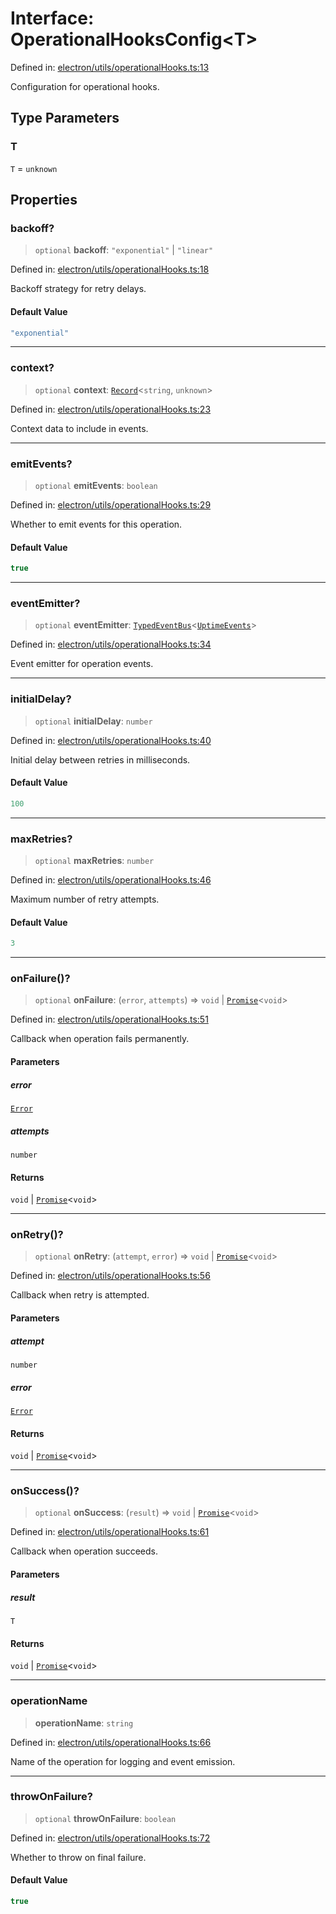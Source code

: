 # Interface: OperationalHooksConfig\<T\>

Defined in: [electron/utils/operationalHooks.ts:13](https://github.com/Nick2bad4u/Uptime-Watcher/blob/8a1973382d5fe14c52996ecda381894eb7ecd4a6/electron/utils/operationalHooks.ts#L13)

Configuration for operational hooks.

## Type Parameters

### T

`T` = `unknown`

## Properties

### backoff?

> `optional` **backoff**: `"exponential"` \| `"linear"`

Defined in: [electron/utils/operationalHooks.ts:18](https://github.com/Nick2bad4u/Uptime-Watcher/blob/8a1973382d5fe14c52996ecda381894eb7ecd4a6/electron/utils/operationalHooks.ts#L18)

Backoff strategy for retry delays.

#### Default Value

```ts
"exponential"
```

***

### context?

> `optional` **context**: [`Record`](https://www.typescriptlang.org/docs/handbook/utility-types.html#recordkeys-type)\<`string`, `unknown`\>

Defined in: [electron/utils/operationalHooks.ts:23](https://github.com/Nick2bad4u/Uptime-Watcher/blob/8a1973382d5fe14c52996ecda381894eb7ecd4a6/electron/utils/operationalHooks.ts#L23)

Context data to include in events.

***

### emitEvents?

> `optional` **emitEvents**: `boolean`

Defined in: [electron/utils/operationalHooks.ts:29](https://github.com/Nick2bad4u/Uptime-Watcher/blob/8a1973382d5fe14c52996ecda381894eb7ecd4a6/electron/utils/operationalHooks.ts#L29)

Whether to emit events for this operation.

#### Default Value

```ts
true
```

***

### eventEmitter?

> `optional` **eventEmitter**: [`TypedEventBus`](../../../events/TypedEventBus/classes/TypedEventBus.md)\<[`UptimeEvents`](../../../events/eventTypes/interfaces/UptimeEvents.md)\>

Defined in: [electron/utils/operationalHooks.ts:34](https://github.com/Nick2bad4u/Uptime-Watcher/blob/8a1973382d5fe14c52996ecda381894eb7ecd4a6/electron/utils/operationalHooks.ts#L34)

Event emitter for operation events.

***

### initialDelay?

> `optional` **initialDelay**: `number`

Defined in: [electron/utils/operationalHooks.ts:40](https://github.com/Nick2bad4u/Uptime-Watcher/blob/8a1973382d5fe14c52996ecda381894eb7ecd4a6/electron/utils/operationalHooks.ts#L40)

Initial delay between retries in milliseconds.

#### Default Value

```ts
100
```

***

### maxRetries?

> `optional` **maxRetries**: `number`

Defined in: [electron/utils/operationalHooks.ts:46](https://github.com/Nick2bad4u/Uptime-Watcher/blob/8a1973382d5fe14c52996ecda381894eb7ecd4a6/electron/utils/operationalHooks.ts#L46)

Maximum number of retry attempts.

#### Default Value

```ts
3
```

***

### onFailure()?

> `optional` **onFailure**: (`error`, `attempts`) => `void` \| [`Promise`](https://developer.mozilla.org/docs/Web/JavaScript/Reference/Global_Objects/Promise)\<`void`\>

Defined in: [electron/utils/operationalHooks.ts:51](https://github.com/Nick2bad4u/Uptime-Watcher/blob/8a1973382d5fe14c52996ecda381894eb7ecd4a6/electron/utils/operationalHooks.ts#L51)

Callback when operation fails permanently.

#### Parameters

##### error

[`Error`](https://developer.mozilla.org/docs/Web/JavaScript/Reference/Global_Objects/Error)

##### attempts

`number`

#### Returns

`void` \| [`Promise`](https://developer.mozilla.org/docs/Web/JavaScript/Reference/Global_Objects/Promise)\<`void`\>

***

### onRetry()?

> `optional` **onRetry**: (`attempt`, `error`) => `void` \| [`Promise`](https://developer.mozilla.org/docs/Web/JavaScript/Reference/Global_Objects/Promise)\<`void`\>

Defined in: [electron/utils/operationalHooks.ts:56](https://github.com/Nick2bad4u/Uptime-Watcher/blob/8a1973382d5fe14c52996ecda381894eb7ecd4a6/electron/utils/operationalHooks.ts#L56)

Callback when retry is attempted.

#### Parameters

##### attempt

`number`

##### error

[`Error`](https://developer.mozilla.org/docs/Web/JavaScript/Reference/Global_Objects/Error)

#### Returns

`void` \| [`Promise`](https://developer.mozilla.org/docs/Web/JavaScript/Reference/Global_Objects/Promise)\<`void`\>

***

### onSuccess()?

> `optional` **onSuccess**: (`result`) => `void` \| [`Promise`](https://developer.mozilla.org/docs/Web/JavaScript/Reference/Global_Objects/Promise)\<`void`\>

Defined in: [electron/utils/operationalHooks.ts:61](https://github.com/Nick2bad4u/Uptime-Watcher/blob/8a1973382d5fe14c52996ecda381894eb7ecd4a6/electron/utils/operationalHooks.ts#L61)

Callback when operation succeeds.

#### Parameters

##### result

`T`

#### Returns

`void` \| [`Promise`](https://developer.mozilla.org/docs/Web/JavaScript/Reference/Global_Objects/Promise)\<`void`\>

***

### operationName

> **operationName**: `string`

Defined in: [electron/utils/operationalHooks.ts:66](https://github.com/Nick2bad4u/Uptime-Watcher/blob/8a1973382d5fe14c52996ecda381894eb7ecd4a6/electron/utils/operationalHooks.ts#L66)

Name of the operation for logging and event emission.

***

### throwOnFailure?

> `optional` **throwOnFailure**: `boolean`

Defined in: [electron/utils/operationalHooks.ts:72](https://github.com/Nick2bad4u/Uptime-Watcher/blob/8a1973382d5fe14c52996ecda381894eb7ecd4a6/electron/utils/operationalHooks.ts#L72)

Whether to throw on final failure.

#### Default Value

```ts
true
```
